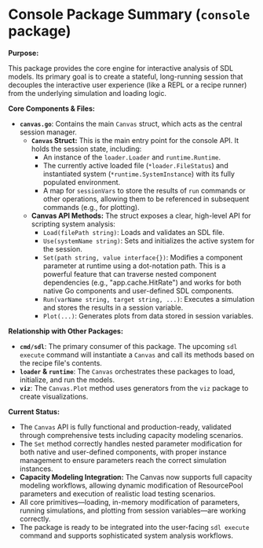 # Console Package Summary (`console` package)

**Purpose:**

This package provides the core engine for interactive analysis of SDL models. Its primary goal is to create a stateful, long-running session that decouples the interactive user experience (like a REPL or a recipe runner) from the underlying simulation and loading logic.

**Core Components & Files:**

*   **`canvas.go`**: Contains the main `Canvas` struct, which acts as the central session manager.
    *   **`Canvas` Struct:** This is the main entry point for the console API. It holds the session state, including:
        *   An instance of the `loader.Loader` and `runtime.Runtime`.
        *   The currently active loaded file (`*loader.FileStatus`) and instantiated system (`*runtime.SystemInstance`) with its fully populated environment.
        *   A map for `sessionVars` to store the results of `run` commands or other operations, allowing them to be referenced in subsequent commands (e.g., for plotting).
    *   **Canvas API Methods:** The struct exposes a clear, high-level API for scripting system analysis:
        *   `Load(filePath string)`: Loads and validates an SDL file.
        *   `Use(systemName string)`: Sets and initializes the active system for the session.
        *   `Set(path string, value interface{})`: Modifies a component parameter at runtime using a dot-notation path. This is a powerful feature that can traverse nested component dependencies (e.g., "app.cache.HitRate") and works for both native Go components and user-defined SDL components.
        *   `Run(varName string, target string, ...)`: Executes a simulation and stores the results in a session variable.
        *   `Plot(...)`: Generates plots from data stored in session variables.

**Relationship with Other Packages:**

*   **`cmd/sdl`**: The primary consumer of this package. The upcoming `sdl execute` command will instantiate a `Canvas` and call its methods based on the recipe file's contents.
*   **`loader` & `runtime`**: The `Canvas` orchestrates these packages to load, initialize, and run the models.
*   **`viz`**: The `Canvas.Plot` method uses generators from the `viz` package to create visualizations.

**Current Status:**

*   The `Canvas` API is fully functional and production-ready, validated through comprehensive tests including capacity modeling scenarios.
*   The `Set` method correctly handles nested parameter modification for both native and user-defined components, with proper instance management to ensure parameters reach the correct simulation instances.
*   **Capacity Modeling Integration:** The Canvas now supports full capacity modeling workflows, allowing dynamic modification of ResourcePool parameters and execution of realistic load testing scenarios.
*   All core primitives—loading, in-memory modification of parameters, running simulations, and plotting from session variables—are working correctly.
*   The package is ready to be integrated into the user-facing `sdl execute` command and supports sophisticated system analysis workflows.

